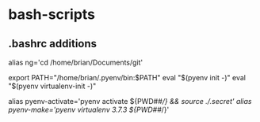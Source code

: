 # bash-scripts

## .bashrc additions

alias ng='cd /home/brian/Documents/git'

export PATH="/home/brian/.pyenv/bin:$PATH"
eval "$(pyenv init -)"
eval "$(pyenv virtualenv-init -)"

alias pyenv-activate='pyenv activate ${PWD##*/} && source ./.secret'
alias pyenv-make='pyenv virtualenv 3.7.3 ${PWD##*/}'
